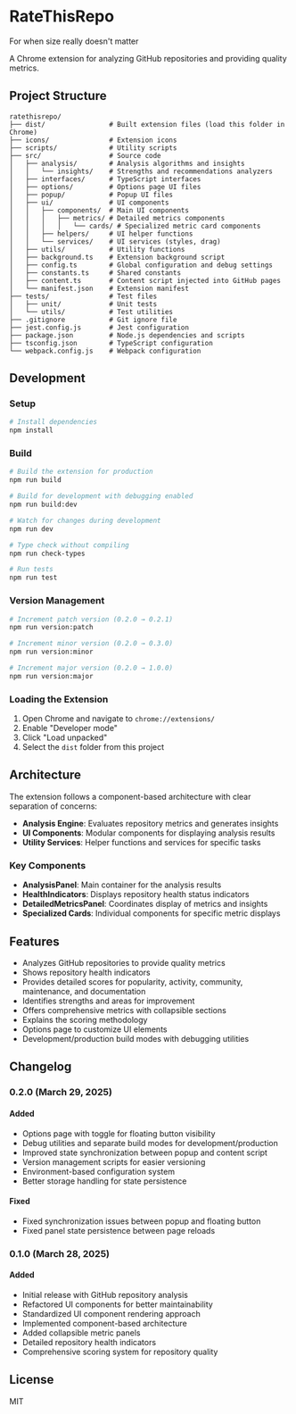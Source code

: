 # RateThisRepo
For when size really doesn't matter

A Chrome extension for analyzing GitHub repositories and providing quality metrics.

## Project Structure

```
ratethisrepo/
├── dist/                # Built extension files (load this folder in Chrome)
├── icons/               # Extension icons
├── scripts/             # Utility scripts
├── src/                 # Source code
│   ├── analysis/        # Analysis algorithms and insights
│   │   └── insights/    # Strengths and recommendations analyzers
│   ├── interfaces/      # TypeScript interfaces
│   ├── options/         # Options page UI files
│   ├── popup/           # Popup UI files
│   ├── ui/              # UI components
│   │   ├── components/  # Main UI components
│   │   │   ├── metrics/ # Detailed metrics components
│   │   │   │   └── cards/ # Specialized metric card components
│   │   ├── helpers/     # UI helper functions
│   │   └── services/    # UI services (styles, drag)
│   ├── utils/           # Utility functions
│   ├── background.ts    # Extension background script
│   ├── config.ts        # Global configuration and debug settings
│   ├── constants.ts     # Shared constants
│   ├── content.ts       # Content script injected into GitHub pages
│   └── manifest.json    # Extension manifest
├── tests/               # Test files
│   ├── unit/            # Unit tests
│   └── utils/           # Test utilities
├── .gitignore           # Git ignore file
├── jest.config.js       # Jest configuration
├── package.json         # Node.js dependencies and scripts
├── tsconfig.json        # TypeScript configuration
└── webpack.config.js    # Webpack configuration
```

## Development

### Setup

```bash
# Install dependencies
npm install
```

### Build

```bash
# Build the extension for production
npm run build

# Build for development with debugging enabled
npm run build:dev

# Watch for changes during development
npm run dev

# Type check without compiling
npm run check-types

# Run tests
npm run test
```

### Version Management

```bash
# Increment patch version (0.2.0 → 0.2.1)
npm run version:patch

# Increment minor version (0.2.0 → 0.3.0)
npm run version:minor

# Increment major version (0.2.0 → 1.0.0)
npm run version:major
```

### Loading the Extension

1. Open Chrome and navigate to `chrome://extensions/`
2. Enable "Developer mode"
3. Click "Load unpacked"
4. Select the `dist` folder from this project

## Architecture

The extension follows a component-based architecture with clear separation of concerns:

- **Analysis Engine**: Evaluates repository metrics and generates insights
- **UI Components**: Modular components for displaying analysis results
- **Utility Services**: Helper functions and services for specific tasks

### Key Components

- **AnalysisPanel**: Main container for the analysis results
- **HealthIndicators**: Displays repository health status indicators
- **DetailedMetricsPanel**: Coordinates display of metrics and insights
- **Specialized Cards**: Individual components for specific metric displays

## Features

- Analyzes GitHub repositories to provide quality metrics
- Shows repository health indicators
- Provides detailed scores for popularity, activity, community, maintenance, and documentation
- Identifies strengths and areas for improvement
- Offers comprehensive metrics with collapsible sections
- Explains the scoring methodology
- Options page to customize UI elements
- Development/production build modes with debugging utilities

## Changelog

### 0.2.0 (March 29, 2025)

#### Added
- Options page with toggle for floating button visibility
- Debug utilities and separate build modes for development/production
- Improved state synchronization between popup and content script
- Version management scripts for easier versioning
- Environment-based configuration system
- Better storage handling for state persistence

#### Fixed
- Fixed synchronization issues between popup and floating button
- Fixed panel state persistence between page reloads

### 0.1.0 (March 28, 2025)

#### Added
- Initial release with GitHub repository analysis
- Refactored UI components for better maintainability
- Standardized UI component rendering approach
- Implemented component-based architecture
- Added collapsible metric panels
- Detailed repository health indicators
- Comprehensive scoring system for repository quality

## License

MIT
